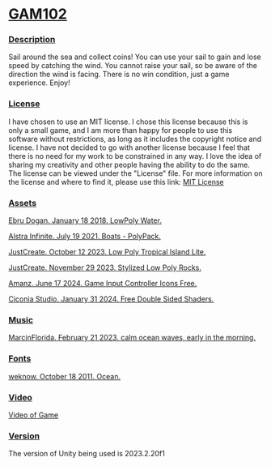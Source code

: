 # <ins> GAM102 # 

### <ins> Description ###
Sail around the sea and collect coins! You can use your sail to gain and lose speed by catching the wind. You cannot raise your sail, so be aware of the direction the wind is facing. There is no win condition, just a game experience. Enjoy!

### <ins> License ###
I have chosen to use an MIT license. I chose this license because this is only a small game, and I am more than happy for people to use this software without restrictions, as long as it includes the copyright notice and license. I have not decided to go with another license because I feel that there is no need for my work to be constrained in any way. I love the idea of sharing my creativity and other people having the ability to do the same. 
The license can be viewed under the "License" file. For more information on the license and where to find it, please use this link:
[MIT License](https://choosealicense.com/licenses/mit/)
### <ins> Assets  ###
[Ebru Dogan. January 18 2018. LowPoly Water.](https://assetstore.unity.com/packages/tools/particles-effects/lowpoly-water-107563)

[Alstra Infinite. July 19 2021. Boats - PolyPack.](https://assetstore.unity.com/packages/3d/vehicles/sea/boats-polypack-189866)

[JustCreate. October 12 2023. Low Poly Tropical Island Lite.](https://assetstore.unity.com/packages/3d/environments/low-poly-tropical-island-lite-242437)

[JustCreate. November 29 2023. Stylized Low Poly Rocks.](https://assetstore.unity.com/packages/3d/environments/landscapes/stylized-low-poly-rocks-271334)

[Amanz. June 17 2024. Game Input Controller Icons Free.](https://assetstore.unity.com/packages/2d/gui/icons/game-input-controller-icons-free-285953)

[Ciconia Studio. January 31 2024. Free Double Sided Shaders.](https://assetstore.unity.com/packages/vfx/shaders/free-double-sided-shaders-23087)

### <ins> Music ###
[MarcinFlorida. February 21 2023. calm ocean waves, early in the morning.](https://pixabay.com/sound-effects/calm-ocean-waves-early-in-the-morning-140020/)

### <ins> Fonts ###
[weknow. October 18 2011. Ocean.](https://www.dafont.com/ocean.font)

### <ins> Video ###
[Video of Game](https://falmouthac-my.sharepoint.com/:v:/r/personal/df311964_falmouth_ac_uk/Documents/GAM102/GAM102_PeerReview_Video.mp4?csf=1&web=1&nav=eyJyZWZlcnJhbEluZm8iOnsicmVmZXJyYWxBcHAiOiJPbmVEcml2ZUZvckJ1c2luZXNzIiwicmVmZXJyYWxBcHBQbGF0Zm9ybSI6IldlYiIsInJlZmVycmFsTW9kZSI6InZpZXciLCJyZWZlcnJhbFZpZXciOiJNeUZpbGVzTGlua0NvcHkifX0&e=wWgoy5)

### <ins> Version ###
The version of Unity being used is 2023.2.20f1
